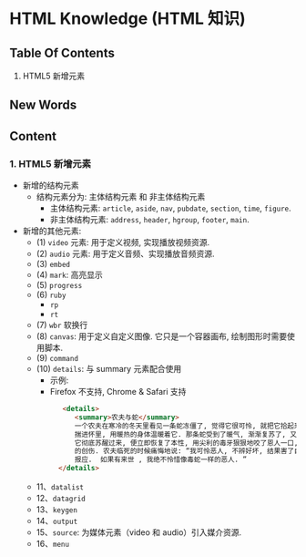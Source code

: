 # HTML Knowledge (HTML 知识)


## Table Of Contents
1. HTML5 新增元素


## New Words



## Content 
### 1. HTML5 新增元素
- 新增的结构元素
    + 结构元素分为: 主体结构元素 和 非主体结构元素
        - 主体结构元素: `article`, `aside`, `nav`, `pubdate`, `section`,
          `time`, `figure`. 
        - 非主体结构元素: `address`, `header`, `hgroup`, `footer`, `main`.
- 新增的其他元素: 
    + (1) `video` 元素: 用于定义视频, 实现播放视频资源. 
    + (2) `audio` 元素: 用于定义音频、实现播放音频资源. 
    + (3) `embed`
    + (4) `mark`: 高亮显示
    + (5) `progress`
    + (6) `ruby` 
        - `rp`
        - `rt`
    + (7) `wbr` 软换行
    + (8) `canvas`: 用于定义自定义图像. 它只是一个容器画布, 绘制图形时需要使用脚本. 
    + (9) `command`
    + (10) `details`: 与 summary 元素配合使用
        - 示例:
        - Firefox 不支持, Chrome & Safari 支持
          ```html
             <details>
                <summary>农夫与蛇</summary>
                一个农夫在寒冷的冬天里看见一条蛇冻僵了, 觉得它很可怜, 就把它拾起来, 小心翼翼地
                揣进怀里, 用暖热的身体温暖着它. 那条蛇受到了暖气, 渐渐复苏了, 又恢复了生机. 等到
                它彻底苏醒过来, 便立即恢复了本性, 用尖利的毒牙狠狠地咬了恩人一口, 使他受到了致命
                的创伤. 农夫临死的时候痛悔地说: “我可怜恶人, 不辨好坏, 结果害了自己, 遭到这样的
                报应.  如果有来世 , 我绝不怜惜像毒蛇一样的恶人. ”
            </details>
          ```
    + 11、`datalist`
    + 12、`datagrid`
    + 13、`keygen`
    + 14、`output`
    + 15、`source`: 为媒体元素（video 和 audio）引入媒介资源. 
    + 16、`menu`
